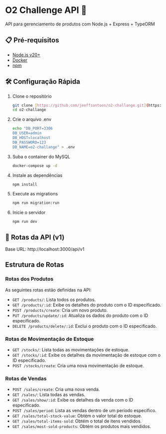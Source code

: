 # O2 Challenge API 🚀

API para gerenciamento de produtos com Node.js + Express + TypeORM

## 📋 Pré-requisitos

* [Node.js v20+](https://nodejs.org/)
* [Docker](https://www.docker.com/)
* [npm](https://www.npmjs.com/)

## 🛠️ Configuração Rápida

1.  Clone o repositório

    ```bash
    git clone [https://github.com/jeeffsantoos/o2-challange.git](https://github.com/jeeffsantoos/o2-challange.git)
    cd o2-challange
    ```
2.  Crie o arquivo .env

    ```bash
    echo "DB_PORT=3306
    DB_USER=admin
    DB_HOST=localhost
    DB_PASSWORD=123
    DB_NAME=o2-challange" > .env
    ```
3.  Suba o container do MySQL

    ```bash
    docker-compose up -d
    ```
4.  Instale as dependências

    ```bash
    npm install
    ```
5.  Execute as migrations

    ```bash
    npm run migration:run
    ```
6.  Inicie o servidor

    ```bash
    npm run dev
    ```

## 📡 Rotas da API (v1)

Base URL: http://localhost:3000/api/v1

## Estrutura de Rotas

### Rotas dos Produtos

As seguintes rotas estão definidas na API:

* `GET /products/`: Lista todos os produtos.
* `GET /products/:id`: Exibe os detalhes do produto com o ID especificado.
* `POST /products/create`: Cria um novo produto.
* `PUT /products/update/:id`: Atualiza os dados do produto com o ID especificado.
* `DELETE /products/delete/:id`: Exclui o produto com o ID especificado.

### Rotas de Movimentação de Estoque

* `GET /stocks/`: Lista todas as movimentações de estoque.
* `GET /stocks/:id`: Exibe os detalhes da movimentação de estoque com o ID especificado.
* `POST /stocks/create`: Cria uma nova movimentação de estoque.

### Rotas de Vendas

* `POST /sales/create`: Cria uma nova venda.
* `GET /sales/`: Lista todas as vendas.
* `GET /sales/show/:id`: Exibe os detalhes da venda com o ID especificado.
* `POST /sales/period`: Lista as vendas dentro de um período específico.
* `GET /sales/total-stock-value`: Obtém o valor total do estoque.
* `GET /sales/total-items-sold`: Obtém o total de itens vendidos.
* `GET /sales/most-sold-products`: Obtém os produtos mais vendidos.
